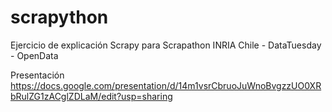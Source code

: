 scrapython
==========

Ejercicio de explicación Scrapy para Scrapathon INRIA Chile - DataTuesday - OpenData


Presentación
https://docs.google.com/presentation/d/14m1vsrCbruoJuWnoBvgzzUO0XRbRulZG1zACglZDLaM/edit?usp=sharing

